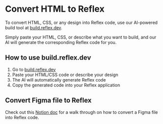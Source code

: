 # Convert HTML to Reflex

To convert HTML, CSS, or any design into Reflex code, use our AI-powered build tool at [build.reflex.dev](https://build.reflex.dev).

Simply paste your HTML, CSS, or describe what you want to build, and our AI will generate the corresponding Reflex code for you.

## How to use build.reflex.dev

1. Go to [build.reflex.dev](https://build.reflex.dev)
2. Paste your HTML/CSS code or describe your design
3. The AI will automatically generate Reflex code
4. Copy the generated code into your Reflex application

## Convert Figma file to Reflex

Check out this [Notion doc](https://www.notion.so/reflex-dev/Convert-HTML-to-Reflex-fe22d0641dcd4d5c91c8404ca41c7e77) for a walk through on how to convert a Figma file into Reflex code.
